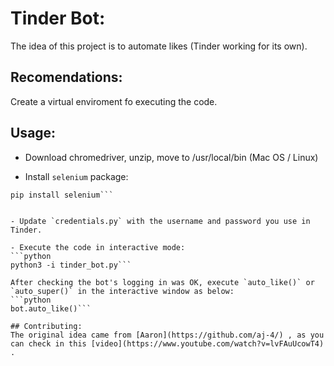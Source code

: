 # Tinder Bot:

The idea of this project is to automate likes (Tinder working for its own).

## Recomendations:
Create a virtual enviroment fo executing the code.

## Usage:
- Download chromedriver, unzip, move to /usr/local/bin (Mac OS / Linux)

- Install `selenium` package:
```
pip install selenium```


- Update `credentials.py` with the username and password you use in Tinder.

- Execute the code in interactive mode:
```python
python3 -i tinder_bot.py```

After checking the bot's logging in was OK, execute `auto_like()` or `auto_super()` in the interactive window as below:
```python
bot.auto_like()```

## Contributing:
The original idea came from [Aaron](https://github.com/aj-4/) , as you can check in this [video](https://www.youtube.com/watch?v=lvFAuUcowT4) .
